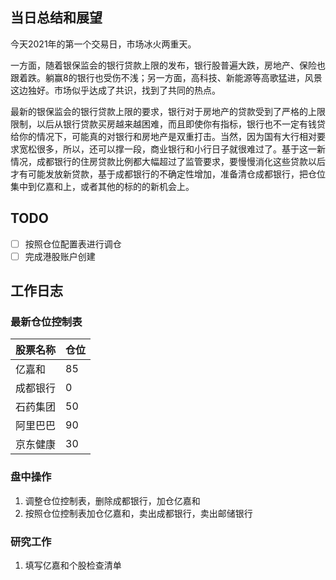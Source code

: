## 当日总结和展望

今天2021年的第一个交易日，市场冰火两重天。

一方面，随着银保监会的银行贷款上限的发布，银行股普遍大跌，房地产、保险也跟着跌。躺赢8的银行也受伤不浅；另一方面，高科技、新能源等高歌猛进，风景这边独好。市场似乎达成了共识，找到了共同的热点。

最新的银保监会的银行贷款上限的要求，银行对于房地产的贷款受到了严格的上限限制，以后从银行贷款买房越来越困难，而且即使你有指标，银行也不一定有钱贷给你的情况下，可能真的对银行和房地产是双重打击。当然，因为国有大行相对要求宽松很多，所以，还可以撑一段，商业银行和小行日子就很难过了。基于这一新情况，成都银行的住房贷款比例都大幅超过了监管要求，要慢慢消化这些贷款以后才有可能发放新贷款，基于成都银行的不确定性增加，准备清仓成都银行，把仓位集中到亿嘉和上，或者其他的标的的新机会上。

## TODO

- [ ] 按照仓位配置表进行调仓
- [ ] 完成港股账户创建

## 工作日志

### 最新仓位控制表

| 股票名称 | 仓位 |
| -------- | ---- |
| 亿嘉和   | 85   |
| 成都银行 | 0    |
| 石药集团 | 50   |
| 阿里巴巴 | 90   |
| 京东健康 | 30   |

### 盘中操作

1. 调整仓位控制表，删除成都银行，加仓亿嘉和
2. 按照仓位控制表加仓亿嘉和，卖出成都银行，卖出邮储银行

### 研究工作

1. 填写亿嘉和个股检查清单

